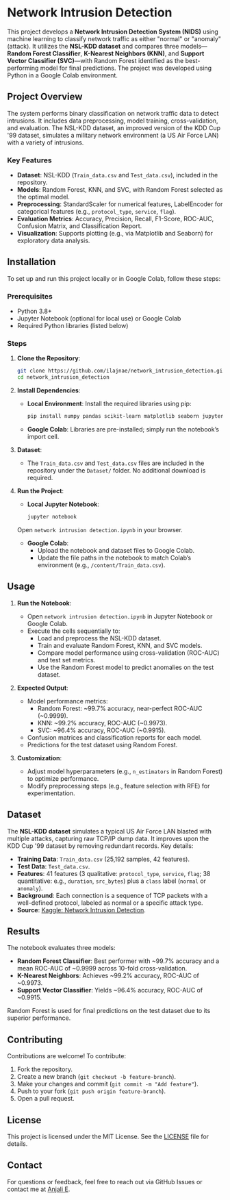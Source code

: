 # Network Intrusion Detection

This project develops a **Network Intrusion Detection System (NIDS)** using machine learning to classify network traffic as either "normal" or "anomaly" (attack). It utilizes the **NSL-KDD dataset** and compares three models—**Random Forest Classifier**, **K-Nearest Neighbors (KNN)**, and **Support Vector Classifier (SVC)**—with Random Forest identified as the best-performing model for final predictions. The project was developed using Python in a Google Colab environment.

## Project Overview

The system performs binary classification on network traffic data to detect intrusions. It includes data preprocessing, model training, cross-validation, and evaluation. The NSL-KDD dataset, an improved version of the KDD Cup '99 dataset, simulates a military network environment (a US Air Force LAN) with a variety of intrusions.

### Key Features
- **Dataset**: NSL-KDD (`Train_data.csv` and `Test_data.csv`), included in the repository.
- **Models**: Random Forest, KNN, and SVC, with Random Forest selected as the optimal model.
- **Preprocessing**: StandardScaler for numerical features, LabelEncoder for categorical features (e.g., `protocol_type`, `service`, `flag`).
- **Evaluation Metrics**: Accuracy, Precision, Recall, F1-Score, ROC-AUC, Confusion Matrix, and Classification Report.
- **Visualization**: Supports plotting (e.g., via Matplotlib and Seaborn) for exploratory data analysis.

## Installation

To set up and run this project locally or in Google Colab, follow these steps:

### Prerequisites
- Python 3.8+
- Jupyter Notebook (optional for local use) or Google Colab
- Required Python libraries (listed below)

### Steps
1. **Clone the Repository**:
   ```bash
   git clone https://github.com/ilajnae/network_intrusion_detection.git
   cd network_intrusion_detection

2. **Install Dependencies**:
   - **Local Environment**: Install the required libraries using pip:
     ```bash
     pip install numpy pandas scikit-learn matplotlib seaborn jupyter
   - **Google Colab**: Libraries are pre-installed; simply run the notebook’s import cell.

3. **Dataset**:
   - The `Train_data.csv` and `Test_data.csv` files are included in the repository under the `Dataset/` folder. No additional download is required.

4. **Run the Project**:
   - **Local Jupyter Notebook**:
     ```bash
     jupyter notebook

    Open `network intrusion detection.ipynb` in your browser.
   - **Google Colab**:
     - Upload the notebook and dataset files to Google Colab.
     - Update the file paths in the notebook to match Colab’s environment (e.g., `/content/Train_data.csv`).


## Usage

1. **Run the Notebook**:
   - Open `network intrusion detection.ipynb` in Jupyter Notebook or Google Colab.
   - Execute the cells sequentially to:
     - Load and preprocess the NSL-KDD dataset.
     - Train and evaluate Random Forest, KNN, and SVC models.
     - Compare model performance using cross-validation (ROC-AUC) and test set metrics.
     - Use the Random Forest model to predict anomalies on the test dataset.

2. **Expected Output**:
   - Model performance metrics:
     - Random Forest: ~99.7% accuracy, near-perfect ROC-AUC (~0.9999).
     - KNN: ~99.2% accuracy, ROC-AUC (~0.9973).
     - SVC: ~96.4% accuracy, ROC-AUC (~0.9915).
   - Confusion matrices and classification reports for each model.
   - Predictions for the test dataset using Random Forest.

3. **Customization**:
   - Adjust model hyperparameters (e.g., `n_estimators` in Random Forest) to optimize performance.
   - Modify preprocessing steps (e.g., feature selection with RFE) for experimentation.

## Dataset

The **NSL-KDD dataset** simulates a typical US Air Force LAN blasted with multiple attacks, capturing raw TCP/IP dump data. It improves upon the KDD Cup '99 dataset by removing redundant records. Key details:
- **Training Data**: `Train_data.csv` (25,192 samples, 42 features).
- **Test Data**: `Test_data.csv`.
- **Features**: 41 features (3 qualitative: `protocol_type`, `service`, `flag`; 38 quantitative: e.g., `duration`, `src_bytes`) plus a `class` label (`normal` or `anomaly`).
- **Background**: Each connection is a sequence of TCP packets with a well-defined protocol, labeled as normal or a specific attack type.
- **Source**: [Kaggle: Network Intrusion Detection](https://www.kaggle.com/datasets/sampadab17/network-intrusion-detection).


## Results

The notebook evaluates three models:
- **Random Forest Classifier**: Best performer with ~99.7% accuracy and a mean ROC-AUC of ~0.9999 across 10-fold cross-validation.
- **K-Nearest Neighbors**: Achieves ~99.2% accuracy, ROC-AUC of ~0.9973.
- **Support Vector Classifier**: Yields ~96.4% accuracy, ROC-AUC of ~0.9915.

Random Forest is used for final predictions on the test dataset due to its superior performance.

## Contributing

Contributions are welcome! To contribute:
1. Fork the repository.
2. Create a new branch (`git checkout -b feature-branch`).
3. Make your changes and commit (`git commit -m "Add feature"`).
4. Push to your fork (`git push origin feature-branch`).
5. Open a pull request.

## License

This project is licensed under the MIT License. See the [LICENSE](LICENSE) file for details.

## Contact

For questions or feedback, feel free to reach out via GitHub Issues or contact me at [Anjali E](anjalinagaraju2004@gmail.com).
